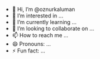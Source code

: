 - 👋 Hi, I’m @oznurkaluman
- 👀 I’m interested in ...
- 🌱 I’m currently learning ...
- 💞️ I’m looking to collaborate on ...
- 📫 How to reach me ...
- 😄 Pronouns: ...
- ⚡ Fun fact: ...

<!---
oznurkaluman/oznurkaluman is a ✨ special ✨ repository because its `README.md` (this file) appears on your GitHub profile.
You can click the Preview link to take a look at your changes.
--->
